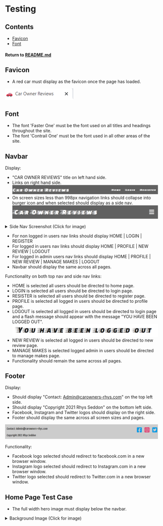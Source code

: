 # Testing

## Contents
- [Favicon](#Favicon)
- [Font](#Font)
 

#### Return to [README.md](README.md)

## Favicon
- A red car must display as the favicon once the page has loaded.

![Image](static/assets/images/readme-images/favicon-screenshot.png)

## Font
- The font 'Faster One' must be the font used on all titles and headings throughout the site. 
- The font 'Contrail One' must be the font used in all other areas of the site.

## Navbar

Display:
- "CAR OWNER REVIEWS" title on left hand side.
- Links on right hand side.
![Image](static/assets/images/readme-images/navbar-screenshot.png)
- On screen sizes less than 998px navigation links should collapse into burger icon and when selected 
should display as a side nav.
![Image](static/assets/images/readme-images/burger-screenshot.png)

<details>
<summary>Side Nav Screenshot (Click for image)</summary>
<p align="center">

![Image](static/assets/images/readme-images/sidenav-screenshot.png)
</p>
</details>

- For non logged in users nav links should display HOME | LOGIN | REGISTER
- For logged in users nav links should display  HOME | PROFILE | NEW REVIEW | LOGOUT
- For logged in admin users nav links should display  HOME | PROFILE | NEW REVIEW | MANAGE MAKES | LOGOUT
- Navbar should display the same across all pages.  

Functionality on both top nav and side nav links:  

- HOME is selected all users should be directed to home page.
- LOGIN is selected all users should be directed to login page.
- RESISTER is selected all users should be directed to register page.
- PROFILE is selected all logged in users should be directed to profile page.
- LOGOUT is selected all logged in users should be directed to login page and a flash message should appear 
with the message "YOU HAVE BEEN LOGGED OUT".  
![Image](static/assets/images/readme-images/logged-out-flash-screenshot.png)
- NEW REVIEW is selected all logged in users should be directed to new review page.
- MANAGE MAKES is selected logged admin in users should be directed to manage makes page.
- Functionality should remain the same across all pages.

## Footer

Display:

- Should display "Contact: Admin@carowners-rhys.com" on the top left side.
- Should display "Copyright 2021 Rhys Seddon" on the bottom left side.
- Facebook, Instagram and Twitter logos should display on the right side.
- Footer should display the same across all screen sizes and pages.

![Image](static/assets/images/readme-images/footer-screenshot.png)

Functionality:

- Facebook logo selected should redirect to facebook.com in a new browser window.
- Instagram logo selected should redirect to Instagram.com in a new browser window.
- Twitter logo selected should redirect to Twitter.com in a new browser window.

## Home Page Test Case

- The full width hero image must display below the navbar.

<details>
<summary>Background Image (Click for image)</summary>
<p align="center">

![Image](static/assets/images/cars-hero.jpg)
</p>
</details>

